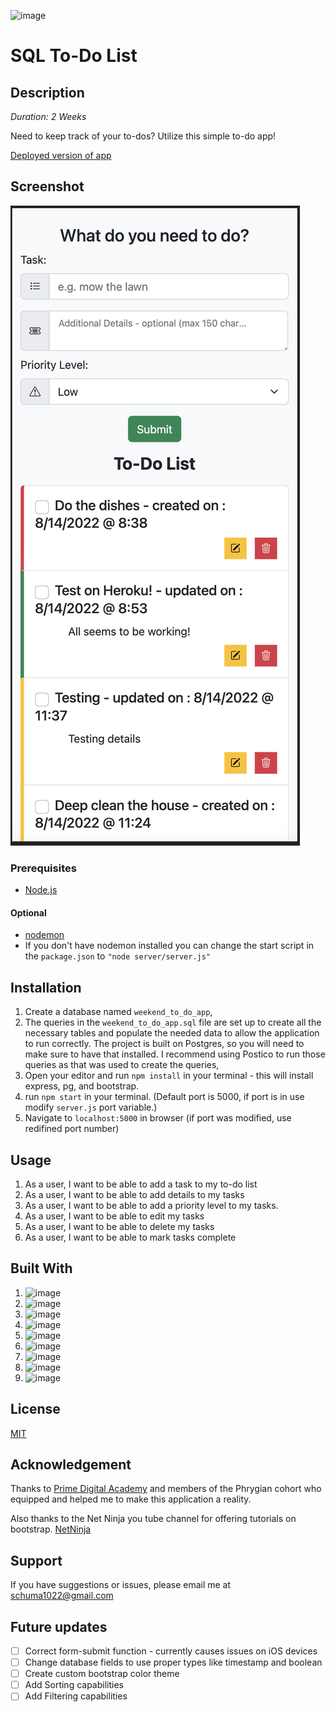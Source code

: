 <!-- Badges -->
![image](https://img.shields.io/badge/Heroku-430098?style=for-the-badge&logo=heroku&logoColor=white)

# SQL To-Do List

## Description

_Duration: 2 Weeks_

Need to keep track of your to-dos? Utilize this simple to-do app!

[Deployed version of app](https://sleepy-dawn-31095.herokuapp.com/)

## Screenshot

![Screenshot](images/screenShot.png)

### Prerequisites

- [Node.js](https://nodejs.org/en/)

#### Optional
- [nodemon](https://www.npmjs.com/package/nodemon)
- If you don't have nodemon installed you can change the start script in the `package.json` to `"node server/server.js"`

## Installation

1. Create a database named `weekend_to_do_app`,
2. The queries in the `weekend_to_do_app.sql` file are set up to create all the necessary tables and populate the needed data to allow the application to run correctly. The project is built on Postgres, so you will need to make sure to have that installed. I recommend using Postico to run those queries as that was used to create the queries,
3. Open your editor and run `npm install` in your terminal - this will install express, pg, and bootstrap.
2. run `npm start` in your terminal. (Default port is 5000, if port is in use modify `server.js` port variable.)
3. Navigate to `localhost:5000` in browser (if port was modified, use redifined port number)

## Usage

1. As a user, I want to be able to add a task to my to-do list
2. As a user, I want to be able to add details to my tasks
3. As a user, I want to be able to add a priority level to my tasks.
4. As a user, I want to be able to edit my tasks
5. As a user, I want to be able to delete my tasks
6. As a user, I want to be able to mark tasks complete

## Built With

1. ![image](https://img.shields.io/badge/HTML5-E34F26?style=for-the-badge&logo=html5&logoColor=white)
2. ![image](https://img.shields.io/badge/CSS3-1572B6?style=for-the-badge&logo=css3&logoColor=white)
3. ![image](https://img.shields.io/badge/Bootstrap-563D7C?style=for-the-badge&logo=bootstrap&logoColor=white)
4. ![image](https://img.shields.io/badge/JavaScript-323330?style=for-the-badge&logo=javascript&logoColor=F7DF1E)
5. ![image](https://img.shields.io/badge/jQuery-0769AD?style=for-the-badge&logo=jquery&logoColor=white)
6. ![image](https://img.shields.io/badge/Node.js-339933?style=for-the-badge&logo=nodedotjs&logoColor=white)
7. ![image](https://img.shields.io/badge/Express.js-000000?style=for-the-badge&logo=express&logoColor=white)
8. ![image](https://img.shields.io/badge/Node.pg-339933?style=for-the-badge&logo=nodedotjs&logoColor=white)
9. ![image](https://img.shields.io/badge/PostgreSQL-316192?style=for-the-badge&logo=postgresql&logoColor=white)

## License

[MIT](https://choosealicense.com/licenses/mit/)

## Acknowledgement

Thanks to [Prime Digital Academy](https://www.primeacademy.io/) and members of the Phrygian cohort who equipped and helped me to make this application a reality.

Also thanks to the Net Ninja you tube channel for offering tutorials on bootstrap. [NetNinja](https://www.youtube.com/playlist?list=PL4cUxeGkcC9joIM91nLzd_qaH_AimmdAR)

## Support

If you have suggestions or issues, please email me at [schuma1022@gmail.com](mailto:schuma1022@gmail.com)

## Future updates

- [ ] Correct form-submit function - currently causes issues on iOS devices
- [ ] Change database fields to use proper types like timestamp and boolean
- [ ] Create custom bootstrap color theme
- [ ] Add Sorting capabilities
- [ ] Add Filtering capabilities
